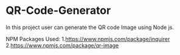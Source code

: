 # QR-Code-Generator
In this project user can generate the QR code Image using Node js.

NPM Packages Used:
1.https://www.npmjs.com/package/inquirer
2.https://www.npmjs.com/package/qr-image

